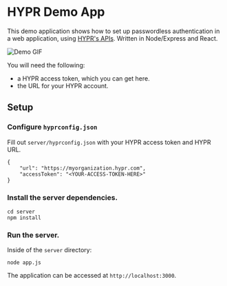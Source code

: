 # HYPR Demo App

This demo application shows how to set up passwordless authentication in a web application, using [HYPR's APIs](https://apidocs.hypr.com/). Written in Node/Express and React.

![Demo GIF]("https://raw.githubusercontent.com/HYPR-Corp-Public/HYPR-Node-Demo/master/demo.gif")

You will need the following:

- a HYPR access token, which you can get here.
- the URL for your HYPR account.

## Setup

### Configure `hyprconfig.json`

Fill out `server/hyprconfig.json` with your HYPR access token and HYPR URL.

```
{
    "url": "https://myorganization.hypr.com",
    "accessToken": "<YOUR-ACCESS-TOKEN-HERE>"
}
```

### Install the server dependencies. 

```
cd server
npm install
```

### Run the server.

Inside of the `server` directory:

```
node app.js
```

The application can be accessed at `http://localhost:3000`. 

